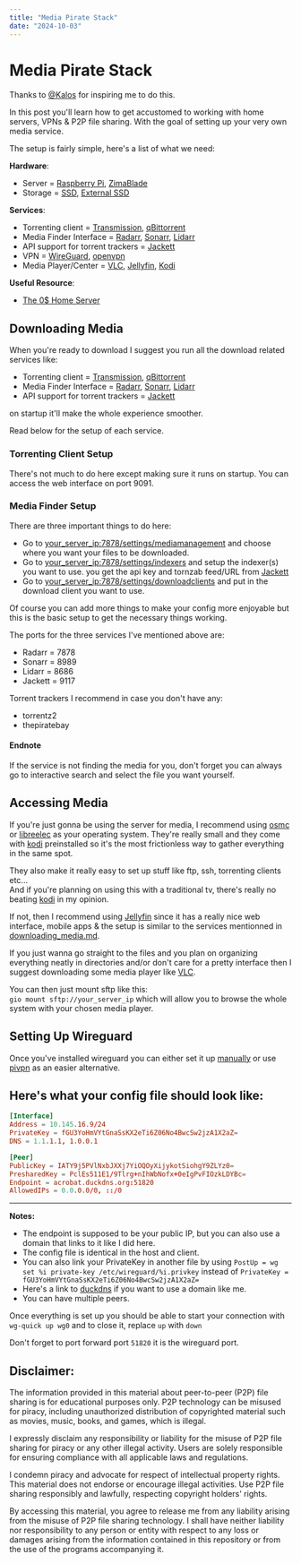```yaml
---
title: "Media Pirate Stack"
date: "2024-10-03"
---
```


# Media Pirate Stack

Thanks to [@Kalos](https://www.youtube.com/@KalosLikesComputers) for inspiring me to do this.

In this post you'll learn how to get accustomed to working with home servers, VPNs & P2P file sharing. With the goal of setting up your very own media service.

The setup is fairly simple, here's a list of what we need:

**Hardware**:
- Server = [Raspberry Pi](https://www.amazon.com.be/s?k=raspberry+pi), [ZimaBlade](https://shop.zimaboard.com/products/zimablade-single-board-server-for-cyber-native)
- Storage = [SSD](https://www.amazon.com.be/s?k=SSD), [External SSD](https://www.amazon.com.be/s?k=ssd+usb)

**Services**:
- Torrenting client = [Transmission](https://transmissionbt.com), [qBittorrent](https://www.qbittorrent.org/)
- Media Finder Interface = [Radarr](https://radarr.video/), [Sonarr](https://sonarr.tv/), [Lidarr](https://lidarr.audio/)
- API support for torrent trackers = [Jackett](https://github.com/Jackett/Jackett)
- VPN = [WireGuard](https://www.wireguard.com/), [openvpn](https://openvpn.net/)
- Media Player/Center = [VLC](https://www.videolan.org/), [Jellyfin](https://jellyfin.org/), [Kodi](https://kodi.tv/)

**Useful Resource**:
- [The 0$ Home Server](https://youtu.be/IuRWqzfX1ik?si=DbZxRGAes0HPLZP2)

## Downloading Media

When you're ready to download I suggest you run all the download related services like:
- Torrenting client = [Transmission](https://transmissionbt.com), [qBittorrent](https://www.qbittorrent.org/)
- Media Finder Interface = [Radarr](https://radarr.video/), [Sonarr](https://sonarr.tv/), [Lidarr](https://lidarr.audio/)
- API support for torrent trackers = [Jackett](https://github.com/Jackett/Jackett)

on startup it'll make the whole experience smoother.

Read below for the setup of each service.

### Torrenting Client Setup

There's not much to do here except making sure it runs on startup. You can access the web interface on port 9091.

### Media Finder Setup

There are three important things to do here:

- Go to [your_server_ip:7878/settings/mediamanagement]() and choose where you want your files to be downloaded.
- Go to [your_server_ip:7878/settings/indexers]() and setup the indexer(s) you want to use. you get the api key and tornzab feed/URL from [Jackett](https://github.com/Jackett/Jackett)
- Go to [your_server_ip:7878/settings/downloadclients]() and put in the download client you want to use.

Of course you can add more things to make your config more enjoyable but this is the basic setup to get the necessary things working.

The ports for the three services I've mentioned above are:

- Radarr = 7878
- Sonarr = 8989
- Lidarr = 8686
- Jackett = 9117

Torrent trackers I recommend in case you don't have any:

- torrentz2
- thepiratebay

#### Endnote

If the service is not finding the media for you, don't forget you can always go to interactive search and select the file you want yourself.

## Accessing Media

If you're just gonna be using the server for media, I recommend using [osmc](https://osmc.tv/) or [libreelec](https://libreelec.tv/) as your operating system. They're really small and they come with [kodi](https://kodi.tv/) preinstalled so it's the most frictionless way to gather everything in the same spot.

They also make it really easy to set up stuff like ftp, ssh, torrenting clients etc...\
And if you're planning on using this with a traditional tv, there's really no beating [kodi](https://kodi.tv/) in my opinion.

If not, then I recommend using [Jellyfin](https://jellyfin.org/) since it has a really nice web interface, mobile apps & the setup is similar to the services mentionned in [downloading_media.md](https://github.com/pindjouf/mediapiratestack/blob/main/downloading_media.md).

If you just wanna go straight to the files and you plan on organizing everything neatly in directories and/or don't care for a pretty interface then I suggest downloading some media player like [VLC](https://www.videolan.org/).

You can then just mount sftp like this:\
`gio mount sftp://your_server_ip` which will allow you to browse the whole system with your chosen media player.

## Setting Up Wireguard

Once you've installed wireguard you can either set it up [manually](https://www.wireguard.com/quickstart/#command-line-interface) or use [pivpn](https://www.pivpn.io/) as an easier alternative.

Here's what your config file should look like:
---
```conf
[Interface]
Address = 10.145.16.9/24
PrivateKey = fGU3YoHmVYtGnaSsKX2eTi6Z06No4BwcSw2jzA1X2aZ=
DNS = 1.1.1.1, 1.0.0.1

[Peer]
PublicKey = IATY9j5PVlNxbJXXj7YiOQOyXijykotSiohgY9ZLYz0=
PresharedKey = PclEs511E1/9Tlrg+nIhWbNofx+0eIgPvFIOzkLDYBc=
Endpoint = acrobat.duckdns.org:51820
AllowedIPs = 0.0.0.0/0, ::/0
```
___
**Notes:**

- The endpoint is supposed to be your public IP, but you can also use a domain that links to it like I did here.
- The config file is identical in the host and client.
- You can also link your PrivateKey in another file by using `PostUp = wg set %i private-key /etc/wireguard/%i.privkey` instead of `PrivateKey = fGU3YoHmVYtGnaSsKX2eTi6Z06No4BwcSw2jzA1X2aZ=`
- Here's a link to [duckdns](https://www.duckdns.org/) if you want to use a domain like me.
- You can have multiple peers.

Once everything is set up you should be able to start your connection with `wg-quick up wg0` and to close it, replace `up` with `down`

Don't forget to port forward port `51820` it is the wireguard port.

## Disclaimer:

The information provided in this material about peer-to-peer (P2P) file sharing is for educational purposes only. P2P technology can be misused for piracy, including unauthorized distribution of copyrighted material such as movies, music, books, and games, which is illegal.

I expressly disclaim any responsibility or liability for the misuse of P2P file sharing for piracy or any other illegal activity. Users are solely responsible for ensuring compliance with all applicable laws and regulations.

I condemn piracy and advocate for respect of intellectual property rights. This material does not endorse or encourage illegal activities. Use P2P file sharing responsibly and lawfully, respecting copyright holders' rights.

By accessing this material, you agree to release me from any liability arising from the misuse of P2P file sharing technology. I shall have neither liability nor responsibility to any person or entity with respect to any loss or damages arising from the information contained in this repository or from the use of the programs accompanying it.
